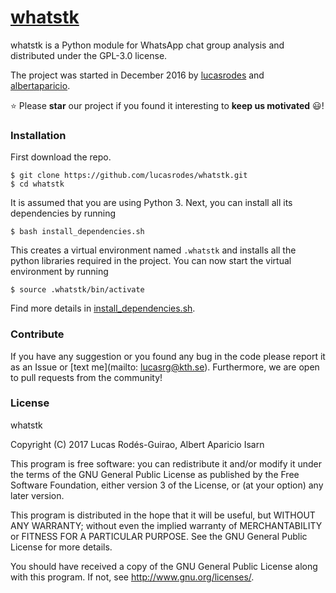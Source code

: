 # [whatstk](http://lucasrodes.github.io/whatstk)

whatstk is a Python module for WhatsApp chat group analysis and distributed under the GPL-3.0 license.

The project was started in December 2016 by [lucasrodes](https://github.com/lucasrodes) and [albertaparicio](https://github.com/albertaparicio).

:star: Please **star** our project if you found it interesting to **keep us motivated** :smiley:!
### Installation

First download the repo.
```
$ git clone https://github.com/lucasrodes/whatstk.git
$ cd whatstk
```

It is assumed that you are using Python 3. Next, you can install all its dependencies by running

```
$ bash install_dependencies.sh
```

This creates a virtual environment named `.whatstk` and installs all the python libraries required in the project. You can now
start the virtual environment by running

```
$ source .whatstk/bin/activate
```


Find more details in [install_dependencies.sh](install_dependencies.sh).

### Contribute
If you have any suggestion or you found any bug in the code please report it as an Issue or [text me](mailto: lucasrg@kth.se). Furthermore, we are open to pull requests from the community!

### License

whatstk

Copyright (C) 2017 Lucas Rodés-Guirao, Albert Aparicio Isarn

This program is free software: you can redistribute it and/or modify it under the terms of the GNU General Public License as published by the Free Software Foundation, either version 3 of the License, or (at your option) any later version.

This program is distributed in the hope that it will be useful, but WITHOUT ANY WARRANTY; without even the implied warranty of MERCHANTABILITY or FITNESS FOR A PARTICULAR PURPOSE. See the GNU General Public License for more details.

You should have received a copy of the GNU General Public License along with this program. If not, see http://www.gnu.org/licenses/.

